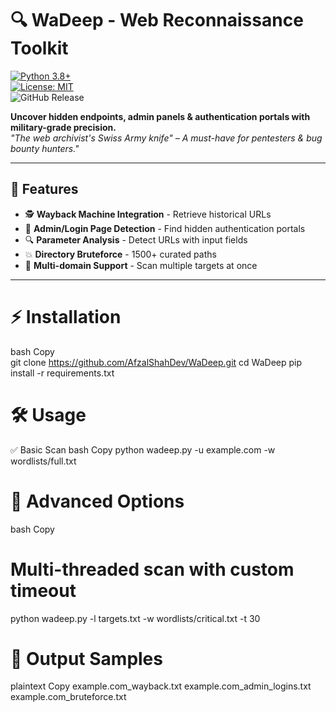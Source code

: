 # 🔍 WaDeep - Web Reconnaissance Toolkit

[![Python 3.8+](https://img.shields.io/badge/Python-3.8%2B-blue?logo=python)](https://python.org)  
[![License: MIT](https://img.shields.io/badge/License-MIT-red)](LICENSE)  
![GitHub Release](https://img.shields.io/github/release/AfzalShahDev/WaDeep)  

**Uncover hidden endpoints, admin panels & authentication portals with military-grade precision.**  
*"The web archivist's Swiss Army knife" – A must-have for pentesters & bug bounty hunters."*  

---

## 🌟 Features  
- 🕵️ **Wayback Machine Integration** - Retrieve historical URLs  
- 🔑 **Admin/Login Page Detection** - Find hidden authentication portals  
- 🔍 **Parameter Analysis** - Detect URLs with input fields  
- 💥 **Directory Bruteforce** - 1500+ curated paths  
- 📁 **Multi-domain Support** - Scan multiple targets at once  

---

# ⚡ Installation
bash
Copy   
git clone https://github.com/AfzalShahDev/WaDeep.git
cd WaDeep
pip install -r requirements.txt

# 🛠️ Usage
✅ Basic Scan
bash
Copy
python wadeep.py -u example.com -w wordlists/full.txt

# 🚀 Advanced Options
bash
Copy
# Multi-threaded scan with custom timeout
python wadeep.py -l targets.txt -w wordlists/critical.txt -t 30

# 📂 Output Samples
plaintext
Copy
example.com_wayback.txt
example.com_admin_logins.txt
example.com_bruteforce.txt
